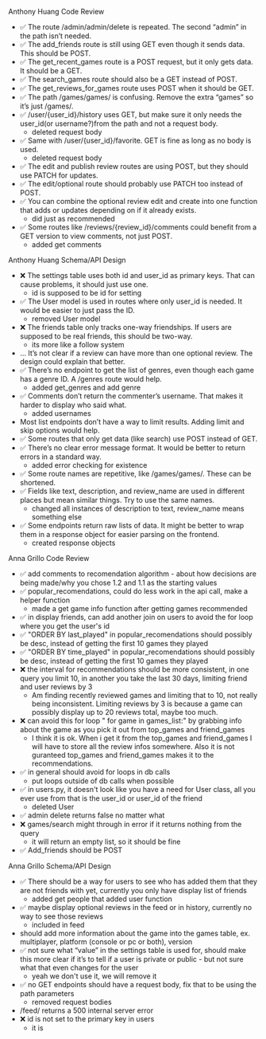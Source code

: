 Anthony Huang Code Review
- ✅ The route /admin/admin/delete is repeated. The second “admin” in the path isn’t needed.
- ✅ The add_friends route is still using GET even though it sends data. This should be POST.
- ✅ The get_recent_games route is a POST request, but it only gets data. It should be a GET.
- ✅ The search_games route should also be a GET instead of POST.
- ✅ The get_reviews_for_games route uses POST when it should be GET.
- ✅ The path /games/games/ is confusing. Remove the extra “games” so it’s just /games/.
- ✅ /user/{user_id}/history uses GET, but make sure it only needs the user_id(or username?)from the path and not a request body.
  - deleted request body
- ✅ Same with /user/{user_id}/favorite. GET is fine as long as no body is used.
  - deleted request body
- ✅ The edit and publish review routes are using POST, but they should use PATCH for updates.
- ✅ The edit/optional route should probably use PATCH too instead of POST.
- ✅ You can combine the optional review edit and create into one function that adds or updates depending on if it already exists.
  - did just as recommended
- ✅ Some routes like /reviews/{review_id}/comments could benefit from a GET version to view comments, not just POST.
  - added get comments

Anthony Huang Schema/API Design
- ❌ The settings table uses both id and user_id as primary keys. That can cause problems, it should just use one.
    - id is supposed to be id for setting
- ✅ The User model is used in routes where only user_id is needed. It would be easier to just pass the ID.
  - removed User model
- ❌ The friends table only tracks one-way friendships. If users are supposed to be real friends, this should be two-way.
    - its more like a follow system
- ... It’s not clear if a review can have more than one optional review. The design could explain that better.
- ✅ There’s no endpoint to get the list of genres, even though each game has a genre ID. A /genres route would help.
  - added get_genres and add genre
- ✅ Comments don’t return the commenter’s username. That makes it harder to display who said what.
  - added usernames
- Most list endpoints don’t have a way to limit results. Adding limit and skip options would help.
- ✅ Some routes that only get data (like search) use POST instead of GET.
- ✅ There’s no clear error message format. It would be better to return errors in a standard way.
  - added error checking for existence
- ✅ Some route names are repetitive, like /games/games/. These can be shortened.
- ✅ Fields like text, description, and review_name are used in different places but mean similar things. Try to use the same names.
  - changed all instances of description to text, review_name means something else
- ✅ Some endpoints return raw lists of data. It might be better to wrap them in a response object for easier parsing on the frontend.
  - created response objects

Anna Grillo Code Review
- ✅ add comments to recomendation algorithm - about how decisions are being made/why you chose 1.2 and 1.1 as the starting values
- ✅ popular_recomendations, could do less work in the api call, make a helper function
  - made a get game info function after getting games recommended
- ✅ in display friends, can add another join on users to avoid the for loop where you get the user's id
- ✅ "ORDER BY last_played" in popular_recomendations should possibly be desc, instead of getting the first 10 games they played
- ✅ "ORDER BY time_played" in popular_recomendations should possibly be desc, instead of getting the first 10 games they played
- ❌ the interval for recommendations should be more consistent, in one query you limit 10, in another you take the last 30 days, limiting friend and user reviews by 3
  - Am finding recently reviewed games and limiting that to 10, not really being inconsistent. Limiting reviews by 3 is because a game can possibly display up to 20 reviews total, maybe too much.
- ❌ can avoid this for loop " for game in games_list:" by grabbing info about the game as you pick it out from top_games and friend_games
  - I think it is ok. When i get it from the top_games and friend_games I will have to store all the review infos somewhere. Also it is not guranteed top_games and friend_games makes it to the recommendations. 
- ✅ in general should avoid for loops in db calls
  - put loops outside of db calls when possible
- ✅ in users.py, it doesn't look like you have a need for User class, all you ever use from that is the user_id or user_id of the friend
  - deleted User
- ✅ admin delete returns false no matter what
- ❌ games/search might through in error if it returns nothing from the query
  - it will return an empty list, so it should be fine
- ✅ Add_friends should be POST 

Anna Grillo Schema/API Design
- ✅ There should be a way for users to see who has added them that they are not friends with yet, currently you only have display list of friends
  - added get people that added user function
- ✅ maybe display optional reviews in the feed or in history, currently no way to see those reviews
  - included in feed
- should add more information about the game into the games table, ex. multiplayer, platform (console or pc or both), version
- ✅ not sure what “value” in the settings table is used for, should make this more clear if it’s to tell if a user is private or public - but not sure what that even changes for the user
  - yeah we don't use it, we will remove it
- ✅ no GET endpoints should have a request body, fix that to be using the path parameters
  - removed request bodies
- /feed/ returns a 500 internal server error
- ❌ id is not set to the primary key in users
  - it is